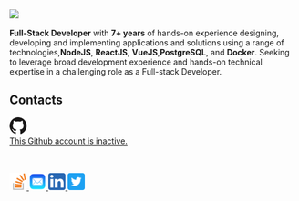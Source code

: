<a href="https://profile.codersrank.io/user/anbturki" target="_blank">
  <img src="https://cr-ss-service.azurewebsites.net/api/ScreenShot?widget=summary&amp;username=anbturki&amp;&amp;show-avatar=true&amp;branding=false&amp;style=--header-bg-color:%23161b22;--border-radius:0;--border:1px+solid+%2330363d;--name-font-size:18px;--header-text-color:%23c9d1d9;--rank-font-size:11px;--badge-bg-color:%23010409;--badge-text-color:%23c9d1d9;--badges-padding:0;--badge-margin:0;--badge-border-radius:0;--badge-border:2px+solid+%2330363d;--badge-location-font-size:9px" width="1280px">
</a>

<br/>

**Full-Stack Developer** with **7+ years** of hands-on experience designing, developing and implementing applications and solutions using a range of technologies,**NodeJS**, **ReactJS**, **VueJS**,**PostgreSQL**, and **Docker**. Seeking to leverage broad development experience and hands-on technical expertise in a challenging role as a Full-stack Developer.

## Contacts

<a href="https://github.com/ali-turki" target="_blank">
  <img src="https://raw.githubusercontent.com/anbturki/anbturki/master/assets/github.png" width="30"/>   <br/> 
  This Github account is inactive.
  </a>
  
  <br/>  <br/>
  <a href="https://stackoverflow.com/users/5853931/ali-turki" target="_blank">
  <img src="https://raw.githubusercontent.com/anbturki/anbturki/master/assets/stackoverflow.png" width="30"/>
  </a><a href="mailto:ali@turkii.me" target="_blank">
  <img src="https://raw.githubusercontent.com/anbturki/anbturki/master/assets/email.png" width="30"/>
  </a>
<a href="https://www.linkedin.com/in/anbturki/" target="_blank">
  <img src="https://raw.githubusercontent.com/anbturki/anbturki/master/assets/linkedin.png" width="30"/> 
  </a>
<a href="https://twitter.com/anbturki/" target="_blank">
  <img src="https://raw.githubusercontent.com/anbturki/anbturki/master/assets/twitter.png" width="30"/> 
  </a>
